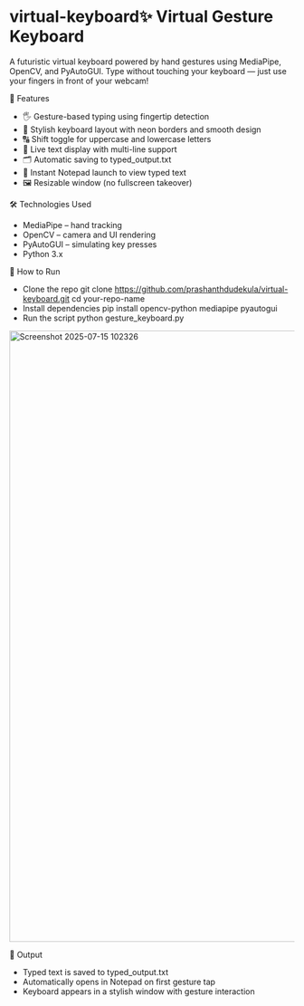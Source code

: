 # virtual-keyboard✨ Virtual Gesture Keyboard
A futuristic virtual keyboard powered by hand gestures using MediaPipe, OpenCV, and PyAutoGUI. Type without touching your keyboard — just use your fingers in front of your webcam!

📸 Features
- 🖐️ Gesture-based typing using fingertip detection
- 🎨 Stylish keyboard layout with neon borders and smooth design
- 🔠 Shift toggle for uppercase and lowercase letters
- 📝 Live text display with multi-line support
- 🗂️ Automatic saving to typed_output.txt
- 🧾 Instant Notepad launch to view typed text
- 🖼️ Resizable window (no fullscreen takeover)

🛠️ Technologies Used
- MediaPipe – hand tracking
- OpenCV – camera and UI rendering
- PyAutoGUI – simulating key presses
- Python 3.x

🚀 How to Run
- Clone the repo
git clone https://github.com/prashanthdudekula/virtual-keyboard.git
cd your-repo-name
- Install dependencies
pip install opencv-python mediapipe pyautogui
- Run the script
python gesture_keyboard.py

<img width="1920" height="1080" alt="Screenshot 2025-07-15 102326" src="https://github.com/user-attachments/assets/64d35b3e-73a6-4a10-bbc9-2e5e4c37e639" />


📂 Output
- Typed text is saved to typed_output.txt
- Automatically opens in Notepad on first gesture tap
- Keyboard appears in a stylish window with gesture interaction

